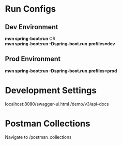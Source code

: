 # Run Configs

## Dev Environment

**mvn spring-boot:run** OR</br>
**mvn spring-boot:run -Dspring-boot.run.profiles=dev**

## Prod Environment

**mvn spring-boot:run -Dspring-boot.run.profiles=prod**

# Development Settings

localhost:8080/swagger-ui.html
/demo/v3/api-docs

# Postman Collections

Navigate to /postman_collections
